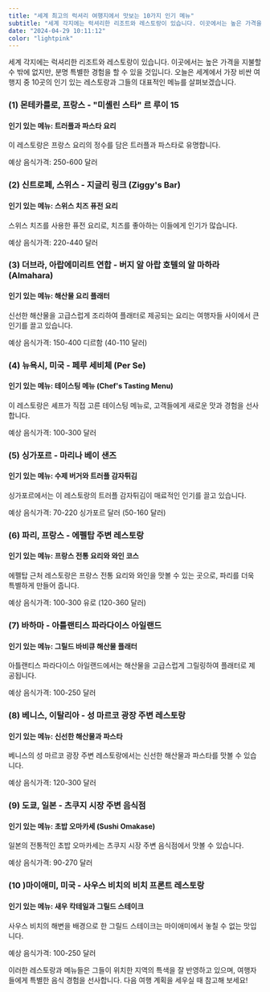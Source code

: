 ```yaml
---
title: "세계 최고의 럭셔리 여행지에서 맛보는 10가지 인기 메뉴"
subtitle: "세계 각지에는 럭셔리한 리조트와 레스토랑이 있습니다. 이곳에서는 높은 가격을 지불할 수 밖에 없지만, 분명 특별한 경험을 할 수 있을 것입니다. 세계에서 가장 비싼 여행지 중 10곳의 인기 있는 레스토랑과 그들의 대표적인 메뉴를 소개하는 글입니다."
date: "2024-04-29 10:11:12"
color: "lightpink"
---
```



<p>세계 각지에는 럭셔리한 리조트와 레스토랑이 있습니다. 이곳에서는 높은 가격을 지불할 수 밖에 없지만, 분명 특별한 경험을 할 수 있을 것입니다. 오늘은 세계에서 가장 비싼 여행지 중 10곳의 인기 있는 레스토랑과 그들의 대표적인 메뉴를 살펴보겠습니다.</p>

<h3>(1) 몬테카를로, 프랑스 - "미셸린 스타" 르 루이 15</h3>
<h4  >인기 있는 메뉴: 트러플과 파스타 요리</h4>
<p>이 레스토랑은 프랑스 요리의 정수를 담은 트러플과 파스타로 유명합니다.</p>
<p>예상 음식가격: 250-600 달러</p>

<h3>(2) 신트로페, 스위스 - 지글리 링크 (Ziggy's Bar)</h3>
<h4  >인기 있는 메뉴: 스위스 치즈 퓨전 요리</h4>
<p>스위스 치즈를 사용한 퓨전 요리로, 치즈를 좋아하는 이들에게 인기가 많습니다.</p>
<p>예상 음식가격: 220-440 달러</p>

<h3>(3) 더브라, 아랍에미리트 연합 - 버지 알 아랍 호텔의 알 마하라 (Almahara)</h3>
<h4  >인기 있는 메뉴: 해산물 요리 플래터</h4>
<p>신선한 해산물을 고급스럽게 조리하여 플래터로 제공되는 요리는 여행자들 사이에서 큰 인기를 끌고 있습니다.</p>
<p>예상 음식가격: 150-400 디르함 (40-110 달러)</p>

<h3>(4) 뉴욕시, 미국 - 페루 세비체 (Per Se)</h3>
<h4  >인기 있는 메뉴: 테이스팅 메뉴 (Chef's Tasting Menu)</h4>
<p>이 레스토랑은 셰프가 직접 고른 테이스팅 메뉴로, 고객들에게 새로운 맛과 경험을 선사합니다.</p>
<p>예상 음식가격: 100-300 달러</p>

<h3>(5) 싱가포르 - 마리나 베이 샌즈</h3>
<h4  >인기 있는 메뉴: 수제 버거와 트러플 감자튀김</h4>
<p>싱가포르에서는 이 레스토랑의 트러플 감자튀김이 매료적인 인기를 끌고 있습니다.</p>
<p>예상 음식가격: 70-220 싱가포르 달러 (50-160 달러)</p>

<h3>(6) 파리, 프랑스 - 에펠탑 주변 레스토랑</h3>
<h4  >인기 있는 메뉴: 프랑스 전통 요리와 와인 코스</h4>
<p>에펠탑 근처 레스토랑은 프랑스 전통 요리와 와인을 맛볼 수 있는 곳으로, 파리를 더욱 특별하게 만들어 줍니다.</p>
<p>예상 음식가격: 100-300 유로 (120-360 달러)</p>

<h3>(7) 바하마 - 아틀랜티스 파라다이스 아일랜드</h3>
<h4  >인기 있는 메뉴: 그릴드 바비큐 해산물 플래터</h4>
<p>아틀랜티스 파라다이스 아일랜드에서는 해산물을 고급스럽게 그릴링하여 플래터로 제공됩니다.</p>
<p>예상 음식가격: 100-250 달러</p>

<h3>(8) 베니스, 이탈리아 - 성 마르코 광장 주변 레스토랑</h3>
<h4  >인기 있는 메뉴: 신선한 해산물과 파스타</h4>
<p>베니스의 성 마르코 광장 주변 레스토랑에서는 신선한 해산물과 파스타를 맛볼 수 있습니다.</p>
<p>예상 음식가격: 120-300 달러</p>

<h3>(9) 도쿄, 일본 - 츠쿠지 시장 주변 음식점</h3>
<h4  >인기 있는 메뉴: 초밥 오마카세 (Sushi Omakase)</h4>
<p>일본의 전통적인 초밥 오마카세는 츠쿠지 시장 주변 음식점에서 맛볼 수 있습니다.</p>
<p>예상 음식가격: 90-270 달러</p>

<h3>(10 )마이애미, 미국 - 사우스 비치의 비치 프론트 레스토랑</h3>
<h4  >인기 있는 메뉴: 새우 칵테일과 그릴드 스테이크</h4>
<p>사우스 비치의 해변을 배경으로 한 그릴드 스테이크는 마이애미에서 놓칠 수 없는 맛입니다.</p>
<p>예상 음식가격: 100-250 달러</p>

<p>이러한 레스토랑과 메뉴들은 그들이 위치한 지역의 특색을 잘 반영하고 있으며, 여행자들에게 특별한 음식 경험을 선사합니다. 다음 여행 계획을 세우실 때 참고해 보세요!</p>
<p><br></p>